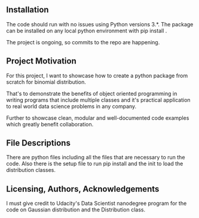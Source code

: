 ## Installation
The code should run with no issues using Python versions 3.*.
The package can be installed on any local python environment with pip install .

The project is ongoing, so commits to the repo are happening.

## Project Motivation
For this project, I want to showcase how to create a python package from scratch for binomial distribution.

That's to demonstrate the benefits of object oriented programming in writing programs that include multiple classes and it's practical application to real world data science problems in any company.

Further to showcase clean, modular and well-documented code examples which greatly benefit collaboration.

## File Descriptions
There are python files including all the files that are necessary to run the code. Also there is the setup file to run pip install and the init to load the distribution classes.

## Licensing, Authors, Acknowledgements
I must give credit to Udacity's Data Scientist nanodegree program for the code on Gaussian distribution and the Distribution class.
